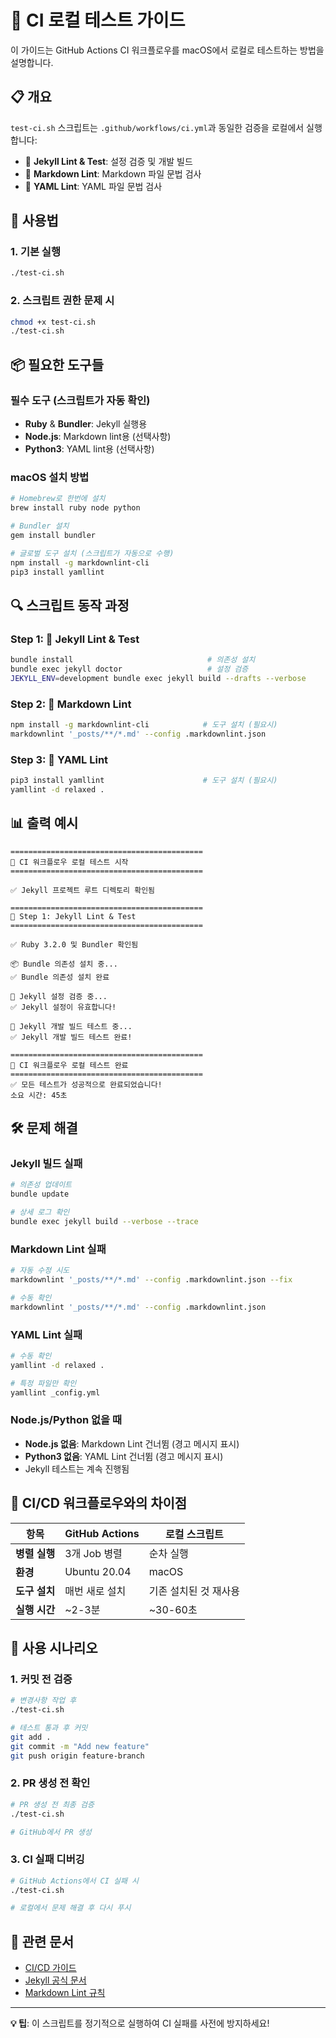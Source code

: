 # 🧪 CI 로컬 테스트 가이드

이 가이드는 GitHub Actions CI 워크플로우를 macOS에서 로컬로 테스트하는 방법을 설명합니다.

## 📋 개요

`test-ci.sh` 스크립트는 `.github/workflows/ci.yml`과 동일한 검증을 로컬에서 실행합니다:

- 🧹 **Jekyll Lint & Test**: 설정 검증 및 개발 빌드
- 📝 **Markdown Lint**: Markdown 파일 문법 검사
- 📄 **YAML Lint**: YAML 파일 문법 검사

## 🚀 사용법

### 1. 기본 실행

```bash
./test-ci.sh
```

### 2. 스크립트 권한 문제 시

```bash
chmod +x test-ci.sh
./test-ci.sh
```

## 📦 필요한 도구들

### 필수 도구 (스크립트가 자동 확인)

- **Ruby** & **Bundler**: Jekyll 실행용
- **Node.js**: Markdown lint용 (선택사항)
- **Python3**: YAML lint용 (선택사항)

### macOS 설치 방법

```bash
# Homebrew로 한번에 설치
brew install ruby node python

# Bundler 설치
gem install bundler

# 글로벌 도구 설치 (스크립트가 자동으로 수행)
npm install -g markdownlint-cli
pip3 install yamllint
```

## 🔍 스크립트 동작 과정

### Step 1: 🧹 Jekyll Lint & Test
```bash
bundle install                              # 의존성 설치
bundle exec jekyll doctor                   # 설정 검증
JEKYLL_ENV=development bundle exec jekyll build --drafts --verbose
```

### Step 2: 📝 Markdown Lint
```bash
npm install -g markdownlint-cli            # 도구 설치 (필요시)
markdownlint '_posts/**/*.md' --config .markdownlint.json
```

### Step 3: 📄 YAML Lint
```bash
pip3 install yamllint                      # 도구 설치 (필요시)
yamllint -d relaxed .
```

## 📊 출력 예시

```
===========================================
🚀 CI 워크플로우 로컬 테스트 시작
===========================================

✅ Jekyll 프로젝트 루트 디렉토리 확인됨

===========================================
🧹 Step 1: Jekyll Lint & Test
===========================================

✅ Ruby 3.2.0 및 Bundler 확인됨

📦 Bundle 의존성 설치 중...
✅ Bundle 의존성 설치 완료

🧹 Jekyll 설정 검증 중...
✅ Jekyll 설정이 유효합니다!

🧪 Jekyll 개발 빌드 테스트 중...
✅ Jekyll 개발 빌드 테스트 완료!

===========================================
🎉 CI 워크플로우 로컬 테스트 완료
===========================================
✅ 모든 테스트가 성공적으로 완료되었습니다!
소요 시간: 45초
```

## 🛠️ 문제 해결

### Jekyll 빌드 실패
```bash
# 의존성 업데이트
bundle update

# 상세 로그 확인
bundle exec jekyll build --verbose --trace
```

### Markdown Lint 실패
```bash
# 자동 수정 시도
markdownlint '_posts/**/*.md' --config .markdownlint.json --fix

# 수동 확인
markdownlint '_posts/**/*.md' --config .markdownlint.json
```

### YAML Lint 실패
```bash
# 수동 확인
yamllint -d relaxed .

# 특정 파일만 확인
yamllint _config.yml
```

### Node.js/Python 없을 때
- **Node.js 없음**: Markdown Lint 건너뜀 (경고 메시지 표시)
- **Python3 없음**: YAML Lint 건너뜀 (경고 메시지 표시)
- Jekyll 테스트는 계속 진행됨

## 🎯 CI/CD 워크플로우와의 차이점

| 항목 | GitHub Actions | 로컬 스크립트 |
|------|----------------|---------------|
| **병렬 실행** | 3개 Job 병렬 | 순차 실행 |
| **환경** | Ubuntu 20.04 | macOS |
| **도구 설치** | 매번 새로 설치 | 기존 설치된 것 재사용 |
| **실행 시간** | ~2-3분 | ~30-60초 |

## 📝 사용 시나리오

### 1. 커밋 전 검증
```bash
# 변경사항 작업 후
./test-ci.sh

# 테스트 통과 후 커밋
git add .
git commit -m "Add new feature"
git push origin feature-branch
```

### 2. PR 생성 전 확인
```bash
# PR 생성 전 최종 검증
./test-ci.sh

# GitHub에서 PR 생성
```

### 3. CI 실패 디버깅
```bash
# GitHub Actions에서 CI 실패 시
./test-ci.sh

# 로컬에서 문제 해결 후 다시 푸시
```

## 🔗 관련 문서

- [CI/CD 가이드](CI_CD_GUIDE.md)
- [Jekyll 공식 문서](https://jekyllrb.com/docs/)
- [Markdown Lint 규칙](https://github.com/DavidAnson/markdownlint/blob/main/doc/Rules.md)

---

**💡 팁**: 이 스크립트를 정기적으로 실행하여 CI 실패를 사전에 방지하세요! 